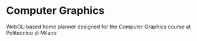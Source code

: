 # Computer Graphics
WebGL-based home planner designed for the Computer Graphics course at Politecnico di Milano
